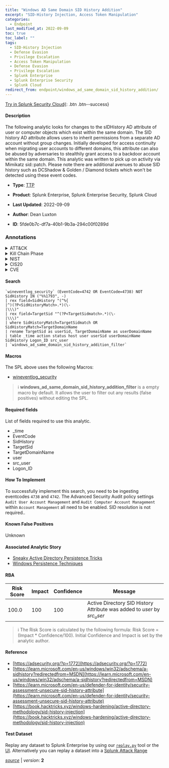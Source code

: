 ```yaml
---
title: "Windows AD Same Domain SID History Addition"
excerpt: "SID-History Injection, Access Token Manipulation"
categories:
  - Endpoint
last_modified_at: 2022-09-09
toc: true
toc_label: ""
tags:
  - SID-History Injection
  - Defense Evasion
  - Privilege Escalation
  - Access Token Manipulation
  - Defense Evasion
  - Privilege Escalation
  - Splunk Enterprise
  - Splunk Enterprise Security
  - Splunk Cloud
redirect_from: endpoint/windows_ad_same_domain_sid_history_addition/
---
```




[Try in Splunk Security Cloud](https://www.splunk.com/en_us/cyber-security.html){: .btn .btn--success}

#### Description

The following analytic looks for changes to the sIDHistory AD attribute of user or computer objects which exist within the same domain. The SID history AD attribute allows users to inherit permissions from a separate AD account without group changes. Initially developed for access continuity when migrating user accounts to different domains, this attribute can also be abused by adversaries to stealthily grant access to a backdoor account within the same domain. This analytic was written to pick up on activity via Mimikatz sid::patch. Please note there are additional avenues to abuse SID history such as DCShadow &amp; Golden / Diamond tickets which won&#39;t be detected using these event codes.

- **Type**: [TTP](https://github.com/splunk/security_content/wiki/Detection-Analytic-Types)
- **Product**: Splunk Enterprise, Splunk Enterprise Security, Splunk Cloud

- **Last Updated**: 2022-09-09
- **Author**: Dean Luxton
- **ID**: 5fde0b7c-df7a-40b1-9b3a-294c00f0289d

### Annotations
<details>
  <summary>ATT&CK</summary>

<div markdown="1">

#### [ATT&CK](https://attack.mitre.org/)

| ID          | Technique   | Tactic         |
| ----------- | ----------- |--------------- |
| [T1134.005](https://attack.mitre.org/techniques/T1134/005/) | SID-History Injection | Defense Evasion, Privilege Escalation |

| [T1134](https://attack.mitre.org/techniques/T1134/) | Access Token Manipulation | Defense Evasion, Privilege Escalation |

</div>
</details>


<details>
  <summary>Kill Chain Phase</summary>

<div markdown="1">

* Exploitation


</div>
</details>


<details>
  <summary>NIST</summary>

<div markdown="1">

* DE.CM



</div>
</details>

<details>
  <summary>CIS20</summary>

<div markdown="1">

* CIS 10



</div>
</details>

<details>
  <summary>CVE</summary>

<div markdown="1">


</div>
</details>


#### Search

```
`wineventlog_security` (EventCode=4742 OR EventCode=4738) NOT SidHistory IN ("%%1793", -) 
| rex field=SidHistory "(^%{
|^)(?P<SidHistoryMatch>.*)(\-
|\\\)" 
| rex field=TargetSid "^(?P<TargetSidmatch>.*)(\-
|\\\)" 
| where SidHistoryMatch=TargetSidmatch OR SidHistoryMatch=TargetDomainName 
| rename TargetSid as userSid, TargetDomainName as userDomainName 
| table _time action status host user userSid userDomainName SidHistory Logon_ID src_user 
| `windows_ad_same_domain_sid_history_addition_filter`
```

#### Macros
The SPL above uses the following Macros:
* [wineventlog_security](https://github.com/splunk/security_content/blob/develop/macros/wineventlog_security.yml)

> :information_source:
> **windows_ad_same_domain_sid_history_addition_filter** is a empty macro by default. It allows the user to filter out any results (false positives) without editing the SPL.



#### Required fields
List of fields required to use this analytic.
* _time
* EventCode
* SidHistory
* TargetSid
* TargetDomainName
* user
* src_user
* Logon_ID



#### How To Implement
To successfully implement this search, you need to be ingesting eventcodes `4738` and `4742`. The Advanced Security Audit policy settings `Audit User Account Management` and  `Audit Computer Account Management` within `Account Management` all need to be enabled. SID resolution is not required..
#### Known False Positives
Unknown

#### Associated Analytic Story
* [Sneaky Active Directory Persistence Tricks](/stories/sneaky_active_directory_persistence_tricks)
* [Windows Persistence Techniques](/stories/windows_persistence_techniques)




#### RBA

| Risk Score  | Impact      | Confidence   | Message      |
| ----------- | ----------- |--------------|--------------|
| 100.0 | 100 | 100 | Active Directory SID History Attribute was added to $user$ by $src_user$ |


> :information_source:
> The Risk Score is calculated by the following formula: Risk Score = (Impact * Confidence/100). Initial Confidence and Impact is set by the analytic author.


#### Reference

* [https://adsecurity.org/?p=1772](https://adsecurity.org/?p=1772)
* [https://learn.microsoft.com/en-us/windows/win32/adschema/a-sidhistory?redirectedfrom=MSDN](https://learn.microsoft.com/en-us/windows/win32/adschema/a-sidhistory?redirectedfrom=MSDN)
* [https://learn.microsoft.com/en-us/defender-for-identity/security-assessment-unsecure-sid-history-attribute](https://learn.microsoft.com/en-us/defender-for-identity/security-assessment-unsecure-sid-history-attribute)
* [https://book.hacktricks.xyz/windows-hardening/active-directory-methodology/sid-history-injection](https://book.hacktricks.xyz/windows-hardening/active-directory-methodology/sid-history-injection)



#### Test Dataset
Replay any dataset to Splunk Enterprise by using our [`replay.py`](https://github.com/splunk/attack_data#using-replaypy) tool or the [UI](https://github.com/splunk/attack_data#using-ui).
Alternatively you can replay a dataset into a [Splunk Attack Range](https://github.com/splunk/attack_range#replay-dumps-into-attack-range-splunk-server)




[*source*](https://github.com/splunk/security_content/tree/develop/detections/endpoint/windows_ad_same_domain_sid_history_addition.yml) \| *version*: **2**